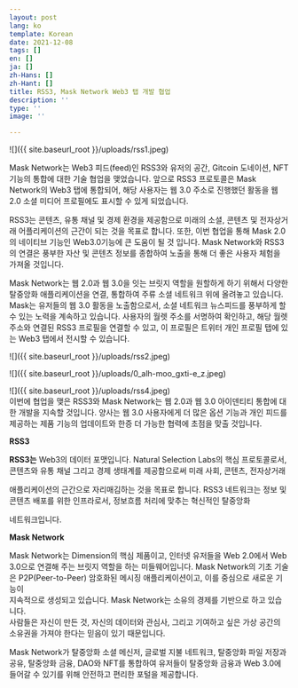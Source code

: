 ```yaml
---
layout: post
lang: ko
template: Korean
date: 2021-12-08
tags: []
en: []
ja: []
zh-Hans: []
zh-Hant: []
title: RSS3, Mask Network Web3 탭 개발 협업
description: ''
type: ''
image: ''

---
```

![]({{ site.baseurl_root }}/uploads/rss1.jpeg)

Mask Network는 Web3 피드(feed)인 RSS3와 유저의 공간, Gitcoin 도네이션, NFT 기능의 통합에 대한 기술 협업을 맺었습니다. 앞으로 RSS3 프로토콜은 Mask Network의 Web3 탭에 통합되어, 해당 사용자는 웹 3.0 주소로 진행했던 활동을 웹 2.0 소셜 미디어 프로필에도 표시할 수 있게 되었습니다.

RSS3는 콘텐츠, 유통 채널 및 경제 환경을 제공함으로 미래의 소셜, 콘텐츠 및 전자상거래 어플리케이션의 근간이 되는 것을 목표로 합니다. 또한, 이번 협업을 통해 Mask 2.0의 네이티브 기능인 Web3.0기능에 큰 도움이 될 것 입니다. Mask Network와 RSS3의 연결은 풍부한 자산 및 콘텐츠 정보를 종합하여 노출을 통해 더 좋은 사용자 체험을 가져올 것입니다.

Mask Network는 웹 2.0과 웹 3.0을 잇는 브릿지 역할을 원할하게 하기 위해서 다양한 탈중앙화 애플리케이션을 연결, 통합하여 주류 소셜 네트워크 위에 올려놓고 있습니다.  
Mask는 유저들의 웹 3.0 활동을 노출함으로서, 소셜 네트워크 뉴스피드를 풍부하게 할 수 있는 노력을 계속하고 있습니다. 사용자의 월렛 주소를 서명하여 확인하고, 해당 월렛 주소와 연결된 RSS3 프로필을 연결할 수 있고, 이 프로필은 트위터 개인 프로필 탭에 있는 Web3 탭에서 전시할 수 있습니다.

![]({{ site.baseurl_root }}/uploads/rss2.jpeg)

![]({{ site.baseurl_root }}/uploads/0_alh-moo_gxti-e_z.jpeg)

![]({{ site.baseurl_root }}/uploads/rss4.jpeg)  
이번에 협업을 맺은 RSS3와 Mask Network는 웹 2.0과 웹 3.0 아이덴티티 통합에 대한 개발을 지속할 것입니다. 양사는 웹 3.0 사용자에게 더 많은 옵션 기능과 개인 피드를 제공하는 제품 기능의 업데이트와 한증 더 가능한 협력에 초점을 맞출 것입니다.

**RSS3**

**RSS3는** Web3의 데이터 포맷입니다. Natural Selection Labs의 핵심 프로토콜로서, 콘텐츠와 유통 채널 그리고 경제 생태계를 제공함으로써 미래 사회, 콘텐츠, 전자상거래

애플리케이션의 근간으로 자리매김하는 것을 목표로 합니다. RSS3 네트워크는 정보 및 콘텐츠 배포를 위한 인프라로서, 정보흐름 처리에 맞추는 혁신적인 탈중앙화

네트워크입니다.

**Mask Network**

Mask Network는 Dimension의 핵심 제품이고, 인터넷 유저들을 Web 2.0에서 Web 3.0으로 연결해 주는 브릿지 역할을 하는 미들웨어입니다. Mask Network의 기초 기술은 P2P(Peer-to-Peer) 암호화된 메시징 애플리케이션이고, 이를 중심으로 새로운 기능이   
지속적으로 생성되고 있습니다. Mask Network는 소유의 경제를 기반으로 하고 있습니다.   
사람들은 자신이 만든 것, 자신의 데이터와 관심사, 그리고 기여하고 싶은 가상 공간의   
소유권을 가져야 한다는 믿음이 있기 때문입니다.

Mask Network가 탈중앙화 소셜 메신저, 글로벌 지불 네트워크, 탈중앙화 파일 저장과 공유, 탈중앙화 금융, DAO와 NFT를 통합하여 유저들이 탈중앙화 금융과 Web 3.0에 들어갈 수 있기를 위해 안전하고 편리한 포털을 제공합니다.